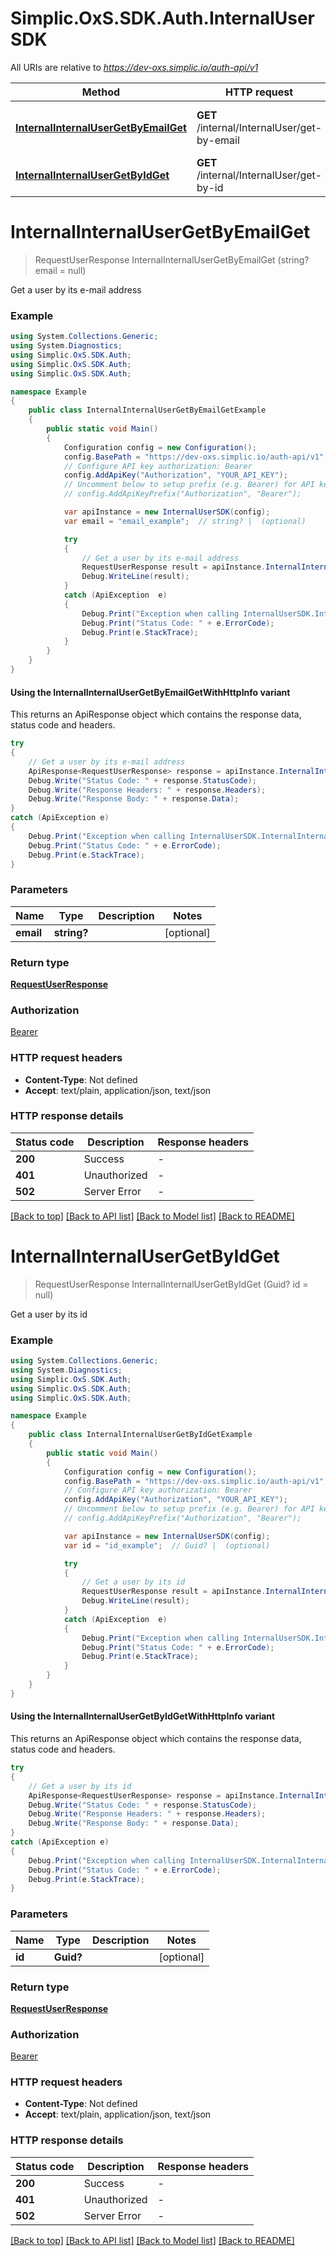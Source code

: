 # Simplic.OxS.SDK.Auth.InternalUserSDK

All URIs are relative to *https://dev-oxs.simplic.io/auth-api/v1*

| Method | HTTP request | Description |
|--------|--------------|-------------|
| [**InternalInternalUserGetByEmailGet**](InternalUserSDK.md#internalinternalusergetbyemailget) | **GET** /internal/InternalUser/get-by-email | Get a user by its e-mail address |
| [**InternalInternalUserGetByIdGet**](InternalUserSDK.md#internalinternalusergetbyidget) | **GET** /internal/InternalUser/get-by-id | Get a user by its id |

<a id="internalinternalusergetbyemailget"></a>
# **InternalInternalUserGetByEmailGet**
> RequestUserResponse InternalInternalUserGetByEmailGet (string? email = null)

Get a user by its e-mail address

### Example
```csharp
using System.Collections.Generic;
using System.Diagnostics;
using Simplic.OxS.SDK.Auth;
using Simplic.OxS.SDK.Auth;
using Simplic.OxS.SDK.Auth;

namespace Example
{
    public class InternalInternalUserGetByEmailGetExample
    {
        public static void Main()
        {
            Configuration config = new Configuration();
            config.BasePath = "https://dev-oxs.simplic.io/auth-api/v1";
            // Configure API key authorization: Bearer
            config.AddApiKey("Authorization", "YOUR_API_KEY");
            // Uncomment below to setup prefix (e.g. Bearer) for API key, if needed
            // config.AddApiKeyPrefix("Authorization", "Bearer");

            var apiInstance = new InternalUserSDK(config);
            var email = "email_example";  // string? |  (optional) 

            try
            {
                // Get a user by its e-mail address
                RequestUserResponse result = apiInstance.InternalInternalUserGetByEmailGet(email);
                Debug.WriteLine(result);
            }
            catch (ApiException  e)
            {
                Debug.Print("Exception when calling InternalUserSDK.InternalInternalUserGetByEmailGet: " + e.Message);
                Debug.Print("Status Code: " + e.ErrorCode);
                Debug.Print(e.StackTrace);
            }
        }
    }
}
```

#### Using the InternalInternalUserGetByEmailGetWithHttpInfo variant
This returns an ApiResponse object which contains the response data, status code and headers.

```csharp
try
{
    // Get a user by its e-mail address
    ApiResponse<RequestUserResponse> response = apiInstance.InternalInternalUserGetByEmailGetWithHttpInfo(email);
    Debug.Write("Status Code: " + response.StatusCode);
    Debug.Write("Response Headers: " + response.Headers);
    Debug.Write("Response Body: " + response.Data);
}
catch (ApiException e)
{
    Debug.Print("Exception when calling InternalUserSDK.InternalInternalUserGetByEmailGetWithHttpInfo: " + e.Message);
    Debug.Print("Status Code: " + e.ErrorCode);
    Debug.Print(e.StackTrace);
}
```

### Parameters

| Name | Type | Description | Notes |
|------|------|-------------|-------|
| **email** | **string?** |  | [optional]  |

### Return type

[**RequestUserResponse**](RequestUserResponse.md)

### Authorization

[Bearer](../README.md#Bearer)

### HTTP request headers

 - **Content-Type**: Not defined
 - **Accept**: text/plain, application/json, text/json


### HTTP response details
| Status code | Description | Response headers |
|-------------|-------------|------------------|
| **200** | Success |  -  |
| **401** | Unauthorized |  -  |
| **502** | Server Error |  -  |

[[Back to top]](#) [[Back to API list]](../README.md#documentation-for-api-endpoints) [[Back to Model list]](../README.md#documentation-for-models) [[Back to README]](../README.md)

<a id="internalinternalusergetbyidget"></a>
# **InternalInternalUserGetByIdGet**
> RequestUserResponse InternalInternalUserGetByIdGet (Guid? id = null)

Get a user by its id

### Example
```csharp
using System.Collections.Generic;
using System.Diagnostics;
using Simplic.OxS.SDK.Auth;
using Simplic.OxS.SDK.Auth;
using Simplic.OxS.SDK.Auth;

namespace Example
{
    public class InternalInternalUserGetByIdGetExample
    {
        public static void Main()
        {
            Configuration config = new Configuration();
            config.BasePath = "https://dev-oxs.simplic.io/auth-api/v1";
            // Configure API key authorization: Bearer
            config.AddApiKey("Authorization", "YOUR_API_KEY");
            // Uncomment below to setup prefix (e.g. Bearer) for API key, if needed
            // config.AddApiKeyPrefix("Authorization", "Bearer");

            var apiInstance = new InternalUserSDK(config);
            var id = "id_example";  // Guid? |  (optional) 

            try
            {
                // Get a user by its id
                RequestUserResponse result = apiInstance.InternalInternalUserGetByIdGet(id);
                Debug.WriteLine(result);
            }
            catch (ApiException  e)
            {
                Debug.Print("Exception when calling InternalUserSDK.InternalInternalUserGetByIdGet: " + e.Message);
                Debug.Print("Status Code: " + e.ErrorCode);
                Debug.Print(e.StackTrace);
            }
        }
    }
}
```

#### Using the InternalInternalUserGetByIdGetWithHttpInfo variant
This returns an ApiResponse object which contains the response data, status code and headers.

```csharp
try
{
    // Get a user by its id
    ApiResponse<RequestUserResponse> response = apiInstance.InternalInternalUserGetByIdGetWithHttpInfo(id);
    Debug.Write("Status Code: " + response.StatusCode);
    Debug.Write("Response Headers: " + response.Headers);
    Debug.Write("Response Body: " + response.Data);
}
catch (ApiException e)
{
    Debug.Print("Exception when calling InternalUserSDK.InternalInternalUserGetByIdGetWithHttpInfo: " + e.Message);
    Debug.Print("Status Code: " + e.ErrorCode);
    Debug.Print(e.StackTrace);
}
```

### Parameters

| Name | Type | Description | Notes |
|------|------|-------------|-------|
| **id** | **Guid?** |  | [optional]  |

### Return type

[**RequestUserResponse**](RequestUserResponse.md)

### Authorization

[Bearer](../README.md#Bearer)

### HTTP request headers

 - **Content-Type**: Not defined
 - **Accept**: text/plain, application/json, text/json


### HTTP response details
| Status code | Description | Response headers |
|-------------|-------------|------------------|
| **200** | Success |  -  |
| **401** | Unauthorized |  -  |
| **502** | Server Error |  -  |

[[Back to top]](#) [[Back to API list]](../README.md#documentation-for-api-endpoints) [[Back to Model list]](../README.md#documentation-for-models) [[Back to README]](../README.md)

